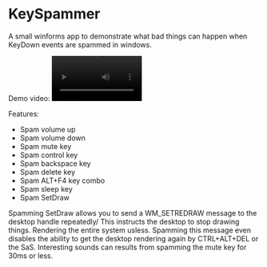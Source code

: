 # KeySpammer
A small winforms app to demonstrate what bad things can happen when KeyDown events are spammed in windows.

Demo video:
<video src='https://github.com/mastercodeon314/KeySpammer/assets/78676320/6b1b9f64-caef-4f02-84f3-a474073e452a' width=180/>

Features:
- Spam volume up
- Spam volume down
- Spam mute key
- Spam control key
- Spam backspace key
- Spam delete key
- Spam ALT+F4 key combo
- Spam sleep key
- Spam SetDraw

Spamming SetDraw allows you to send a WM_SETREDRAW message to the desktop handle repeatedly/ This instructs the desktop to stop drawing things. Rendering the entire system usless. 
Spamming this message even disables the ability to get the desktop rendering again by CTRL+ALT+DEL or the SaS. 
Interesting sounds can results from spamming the mute key for 30ms or less. 
